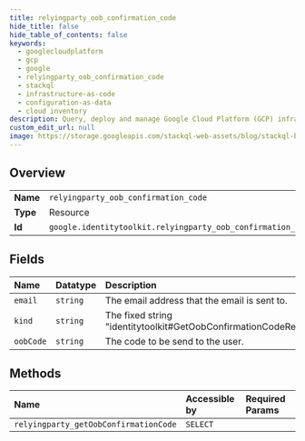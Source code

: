 ```yaml
---
title: relyingparty_oob_confirmation_code
hide_title: false
hide_table_of_contents: false
keywords:
  - googlecloudplatform
  - gcp
  - google
  - relyingparty_oob_confirmation_code
  - stackql
  - infrastructure-as-code
  - configuration-as-data
  - cloud inventory
description: Query, deploy and manage Google Cloud Platform (GCP) infrastructure and resources using SQL
custom_edit_url: null
image: https://storage.googleapis.com/stackql-web-assets/blog/stackql-blog-post-featured-image.png
---
```

  
    

## Overview
<table><tbody>
<tr><td><b>Name</b></td><td><code>relyingparty_oob_confirmation_code</code></td></tr>
<tr><td><b>Type</b></td><td>Resource</td></tr>
<tr><td><b>Id</b></td><td><code>google.identitytoolkit.relyingparty_oob_confirmation_code</code></td></tr>
</tbody></table>

## Fields
| Name | Datatype | Description |
|:-----|:---------|:------------|
| `email` | `string` | The email address that the email is sent to. |
| `kind` | `string` | The fixed string "identitytoolkit#GetOobConfirmationCodeResponse". |
| `oobCode` | `string` | The code to be send to the user. |
## Methods
| Name | Accessible by | Required Params |
|:-----|:--------------|:----------------|
| `relyingparty_getOobConfirmationCode` | `SELECT` |  |
